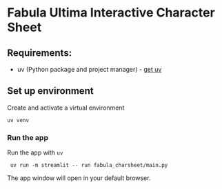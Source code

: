 # Fabula Ultima Interactive Character Sheet

## Requirements:

- uv (Python package and project manager) - [get uv](https://docs.astral.sh/uv/getting-started/installation/)

## Set up environment

Create and activate a virtual environment
```shell
uv venv
```

### Run the app
Run the app with `uv`
```shell
 uv run -m streamlit -- run fabula_charsheet/main.py
```

The app window will open in your default browser.